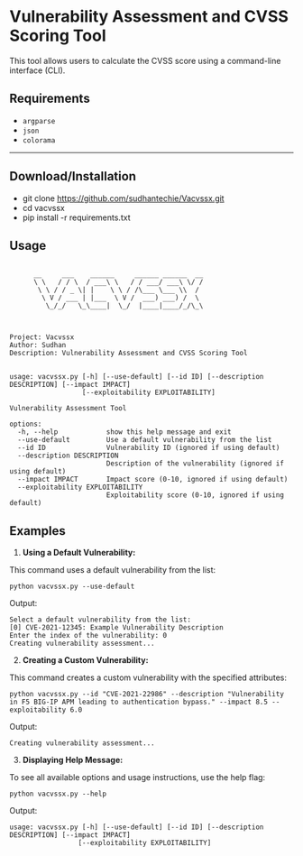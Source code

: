 # Vulnerability Assessment and CVSS Scoring Tool

This tool allows users to calculate the CVSS score using a command-line interface (CLI).

## Requirements


- `argparse`
- `json`
- `colorama`

---


Download/Installation
---------------------

* git clone https://github.com/sudhantechie/Vacvssx.git
* cd vacvssx 
* pip install -r requirements.txt

Usage
-----

```

      __     ___    ______     ______ ______  __
      \ \   / / \  / ___\ \   / / ___/ ___\ \/ /
       \ \ / / _ \| |    \ \ / /\___ \___ \\  /
        \ V / ___ | |___  \ V /  ___) ___) /  \
         \_/_/   \_\____|  \_/  |____|____/_/\_\



Project: Vacvssx
Author: Sudhan
Description: Vulnerability Assessment and CVSS Scoring Tool


usage: vacvssx.py [-h] [--use-default] [--id ID] [--description DESCRIPTION] [--impact IMPACT]
                  [--exploitability EXPLOITABILITY]

Vulnerability Assessment Tool

options:
  -h, --help            show this help message and exit
  --use-default         Use a default vulnerability from the list
  --id ID               Vulnerability ID (ignored if using default)
  --description DESCRIPTION
                        Description of the vulnerability (ignored if using default)
  --impact IMPACT       Impact score (0-10, ignored if using default)
  --exploitability EXPLOITABILITY
                        Exploitability score (0-10, ignored if using default)
```

Examples
--------


1. **Using a Default Vulnerability:**

 This command uses a default vulnerability from the list:

   
    python vacvssx.py --use-default
   

Output:
   
    Select a default vulnerability from the list:
    [0] CVE-2021-12345: Example Vulnerability Description
    Enter the index of the vulnerability: 0
    Creating vulnerability assessment...
   

2. **Creating a Custom Vulnerability:**

 This command creates a custom vulnerability with the specified attributes:

   
    python vacvssx.py --id "CVE-2021-22986" --description "Vulnerability in F5 BIG-IP APM leading to authentication bypass." --impact 8.5 --exploitability 6.0
   

 Output:
   
    Creating vulnerability assessment...
   

3. **Displaying Help Message:**

 To see all available options and usage instructions, use the help flag:

   
    python vacvssx.py --help
   

  Output:
   
    usage: vacvssx.py [-h] [--use-default] [--id ID] [--description DESCRIPTION] [--impact IMPACT]
                     [--exploitability EXPLOITABILITY]
   



